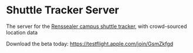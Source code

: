 # Shuttle Tracker Server
The server for the [Renssealer campus shuttle tracker](https://github.com/wtg/Shuttle-Tracker-App), with crowd-sourced location data

Download the beta today: https://testflight.apple.com/join/GsmZkfgd
